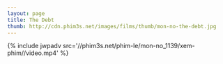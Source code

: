 ```yaml
---
layout: page
title: The Debt
thumb: http://cdn.phim3s.net/images/films/thumb/mon-no-the-debt.jpg
---
```

{% include jwpadv src='//phim3s.net/phim-le/mon-no_1139/xem-phim//video.mp4' %}